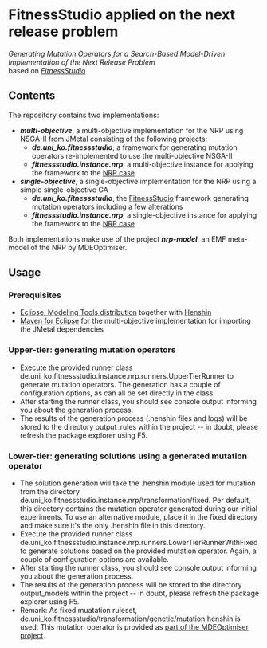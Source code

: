 # FitnessStudio applied on the next release problem
*Generating Mutation Operators for a Search-Based Model-Driven Implementation of the Next Release Problem<br>*
based on *[FitnessStudio](https://github.com/dstrueber/fitnessstudio)*
## Contents
The repository contains two implementations:
- ***multi-objective***, a multi-objective implementation for the NRP using NSGA-II from JMetal consisting of the following projects:
  - ***de.uni_ko.fitnessstudio***, a framework for generating mutation operators re-implemented to use the multi-objective NSGA-II
  - ***fitnessstudio.instance.nrp***, a multi-objective instance for applying the framework to the [NRP case](https://mde-optimiser.github.io/case-studies/nrp/)
- ***single-objective***, a single-objective implementation for the NRP using a simple single-objective GA
  - ***de.uni_ko.fitnessstudio***, the [FitnessStudio](https://github.com/dstrueber/fitnessstudio) framework generating mutation operators including a few alterations
  - ***fitnessstudio.instance.nrp***,  a single-objective instance for applying the framework to the [NRP case](https://mde-optimiser.github.io/case-studies/nrp/)

Both implementations make use of the project ***nrp-model***, an EMF meta-model of the NRP by MDEOptimiser. 

## Usage
### Prerequisites
- [Eclipse, Modeling Tools distribution](https://www.eclipse.org/downloads/packages/) together with [Henshin](https://www.eclipse.org/henshin/install.php)
- [Maven for Eclipse](https://www.eclipse.org/m2e/) for the multi-objective implementation for importing the JMetal dependencies 
### Upper-tier: generating mutation operators
- Execute the provided runner class de.uni_ko.fitnessstudio.instance.nrp.runners.UpperTierRunner to generate mutation operators. The generation has a couple of configuration options, as can all be set directly in the class.
- After starting the runner class, you should see console output informing you about the generation process.
- The results of the generation process (.henshin files and logs) will be stored to the directory output_rules within the project -- in doubt, please refresh the package explorer using F5.
### Lower-tier: generating solutions using a generated mutation operator
- The solution generation will take the .henshin module used for mutation from the directory de.uni_ko.fitnessstudio.instance.nrp/transformation/fixed. Per default, this directory contains the mutation operator generated during our initial experiments. To use an alternative module, place it in the fixed directory and make sure it's the only .henshin file in this directory.
- Execute the provided runner class de.uni_ko.fitnessstudio.instance.nrp.runners.LowerTierRunnerWithFixed to generate solutions based on the provided mutation operator. Again, a couple of configuration options are available.
- After starting the runner class, you should see console output informing you about the generation process.
- The results of the generation process will be stored to the directory output_models within the project -- in doubt, please refresh the package explorer using F5.
- Remark: As fixed muatation ruleset, de.uni_ko.fitnessstudio/transformation/genetic/mutation.henshin is used. This mutation operator is provided as [part of the MDEOptimiser project](https://mde-optimiser.github.io/case-studies/nrp/).



